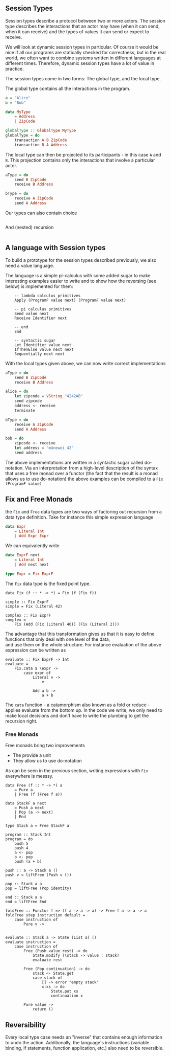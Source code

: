 

## Session Types 

Session types describe a protocol between two or more actors. 
The session type describes the interactions that an actor may have (when it can send, when it can receive) and the 
types of values it can send or expect to receive. 

We will look at dynamic session types in particular. Of course it would be nice if all our programs are statically checked for correctness, 
but in the real world, we often want to combine systems written in different languages at different times. 
Therefore, dynamic session types have a lot of value in practice. 

The session types come in two forms: The global type, and the local type. 

The global type contains all the interactions in the program. 

```haskell
a = "Alice"
b = "Bob" 

data MyType 
    = Address
    | ZipCode

globalType :: GlobalType MyType
globalType = do
    transaction A B ZipCode
    transaction B A Address
```

The local type can then be projected to its participants - in this case `A` and `B`.
This projection contains only the interactions that involve a particular actor. 

```haskell
aType = do
    send B ZipCode
    receive B Address

bType = do
    receive A ZipCode
    send A Address
```

Our types can also contain choice 

```haskell
```

And (nested) recursion

```haskell
```

## A language with Session types

To build a prototype for the session types described previously, we also need a value language.

The language is a simple pi-calculus with some added sugar to make interesting examples easier to write 
and to show how the reversing (see below) is implemented for them: 

```data ProgramF value next = 
    -- lambda calculus primitives
    Apply (ProgramF value next) (ProgramF value next) 

    -- pi calculus primitives
    Send value next
    Receive Identifier next

    -- end
    End

    -- syntactic sugar
    Let Identifier value next
    IfThenElse value next next
    Sequentially next next
```

With the local types given above, we can now write correct implementations

```haskell
aType = do
    send B ZipCode
    receive B Address

alice = do 
    let zipcode = VString "4242AB"
    send zipcode
    address <- receive
    terminate

bType = do
    receive A ZipCode
    send A Address

bob = do
    zipcode <- receive
    let address = "mûnewei 42"
    send address
```

The above implementations are written in a syntactic sugar called do-notation. Via an interpretation from a high-level description of the syntax
that uses a free monad over a functor (the fact that the result is a monad allows us to use do-notation) the above examples can be compiled to a `Fix (ProgramF value)` 


## Fix and Free Monads 

the `Fix` and `Free` data types are two ways of factoring out recursion from a data type definition. Take for instance this simple expression language

```haskell
data Expr
    = Literal Int
    | Add Expr Expr 
```

We can equivalently write 

```haskell
data ExprF next
    = Literal Int
    | Add next next 

type Expr = Fix ExprF
```

The `Fix` data type is the fixed point type. 

```
data Fix (f :: * -> *) = Fix (f (Fix f))

simple :: Fix ExprF
simple = Fix (Literal 42)

complex :: Fix ExprF
complex = 
    Fix (Add (Fix (Literal 40)) (Fix (Literal 2)))
```

The advantage that this transformation gives us that it is easy to define functions that only deal with one level of the data,  
and use them on the whole structure. For instance evaluation of the above expression can be written as 

```
evaluate :: Fix ExprF -> Int 
evaluate = 
    Fix.cata $ \expr -> 
        case expr of 
            Literal v -> 
                v

            Add a b -> 
                a + b
```

The `cata` function - a catamorphism also known as a fold or reduce - applies evaluate from the bottom up. In the code we write, we 
only need to make local decisions and don't have to write the plumbing to get the recursion right. 


### Free Monads

Free monads bring two improvements 

* The provide a unit
* They allow us to use do-notation 

As can be seen in the previous section, writing expressions with `Fix` everywhere is messsy. 

```
data Free (f :: * -> *) a
    = Pure a 
    | Free (f (Free f a))
```

```
data StackF a next 
    = Push a next
    | Pop (a -> next)
    | End 

type Stack a = Free StackF a
     
program :: Stack Int
program = do 
    push 5 
    push 4 
    a <- pop
    b <- pop
    push (a + b)

push :: a -> Stack a ()
push v = liftFree (Push v ()) 

pop :: Stack a a 
pop = liftFree (Pop identity)

end :: Stack a a 
end = liftFree End

foldFree :: Functor f => (f a -> a -> a) -> Free f a -> a -> a 
foldFree step instruction default = 
    case instruction of 
        Pure v -> 
            
            
evaluate :: Stack a -> State (List a) ()
evaluate instruction = 
    case instruction of 
        Free (Push value rest) -> do
            State.modify (\stack -> value : stack)
            evaluate rest

        Free (Pop continuation) -> do
            stack <- State.get 
            case stack of 
                [] -> error "empty stack"
                x:xs -> do
                    State.put xs
                    continuation x
                    
        Pure value -> 
            return ()
```
    

## Reversibility

Every local type case needs an "inverse" that contains enough information to undo the action. 
Additionally, the language's instructions (variable binding, if statements, function application, etc.) also need to be reversible. 
